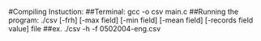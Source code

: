 #Compiling Instuction:
##Terminal: gcc -o csv main.c
##Running the program: ./csv [-frh] [-max field] [-min field] [-mean field] [-records field value] file
##ex. ./csv -h -f 0502004-eng.csv
